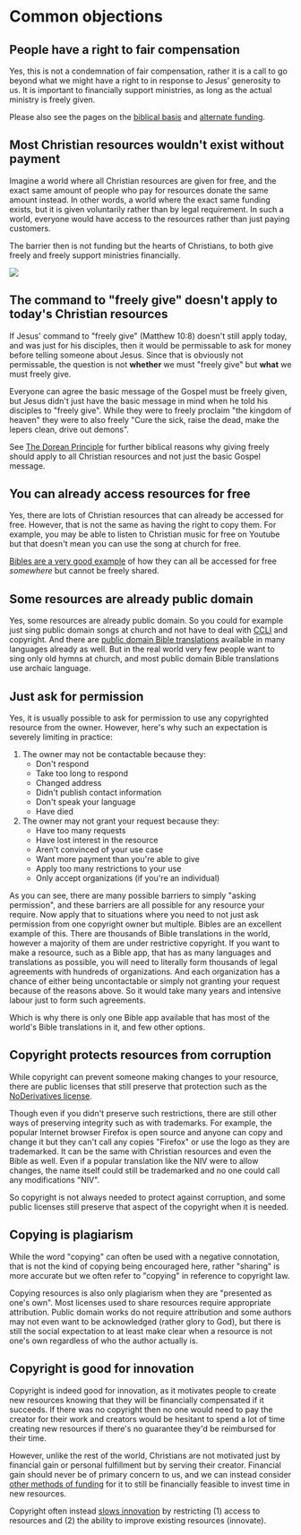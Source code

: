 
# Common objections

## People have a right to fair compensation
Yes, this is not a condemnation of fair compensation, rather it is a call to go beyond what we might have a right to in response to Jesus' generosity to us. It is important to financially support ministries, as long as the actual ministry is freely given.

Please also see the pages on the [biblical basis](/biblical/) and [alternate funding](/funding/).


## Most Christian resources wouldn't exist without payment
Imagine a world where all Christian resources are given for free, and the exact same amount of people who pay for resources donate the same amount instead. In other words, a world where the exact same funding exists, but it is given voluntarily rather than by legal requirement. In such a world, everyone would have access to the resources rather than just paying customers.

The barrier then is not funding but the hearts of Christians, to both give freely and freely support ministries financially.

<img src='@/_assets/ill_reach.svg'>


## The command to "freely give" doesn't apply to today's Christian resources
If Jesus' command to "freely give" (Matthew 10:8) doesn't still apply today, and was just for his disciples, then it would be permissable to ask for money before telling someone about Jesus. Since that is obviously not permissable, the question is not __whether__ we must "freely give" but __what__ we must freely give.

Everyone can agree the basic message of the Gospel must be freely given, but Jesus didn't just have the basic message in mind when he told his disciples to "freely give". While they were to freely proclaim "the kingdom of heaven" they were to also freely "Cure the sick, raise the dead, make the lepers clean, drive out demons".

See [The Dorean Principle](https://thedoreanprinciple.org/) for further biblical reasons why giving freely should apply to all Christian resources and not just the basic Gospel message.


## You can already access resources for free
Yes, there are lots of Christian resources that can already be accessed for free. However, that is not the same as having the right to copy them. For example, you may be able to listen to Christian music for free on Youtube but that doesn't mean you can use the song at church for free.

[Bibles are a very good example](/initiatives/bibles/) of how they can all be accessed for free _somewhere_ but cannot be freely shared.


## Some resources are already public domain
Yes, some resources are already public domain. So you could for example just sing public domain songs at church and not have to deal with [CCLI](https://ccli.com/) and copyright. And there are [public domain Bible translations](https://fetch.bible/content/bibles/) available in many languages already as well. But in the real world very few people want to sing only old hymns at church, and most public domain Bible translations use archaic language.


## Just ask for permission
Yes, it is usually possible to ask for permission to use any copyrighted resource from the owner. However, here's why such an expectation is severely limiting in practice:

 1. The owner may not be contactable because they:
    * Don't respond
    * Take too long to respond
    * Changed address
    * Didn't publish contact information
    * Don't speak your language
    * Have died
 1. The owner may not grant your request because they:
    * Have too many requests
    * Have lost interest in the resource
    * Aren't convinced of your use case
    * Want more payment than you're able to give
    * Apply too many restrictions to your use
    * Only accept organizations (if you're an individual)

As you can see, there are many possible barriers to simply "asking permission", and these barriers are all possible for any resource your require. Now apply that to situations where you need to not just ask permission from one copyright owner but multiple. Bibles are an excellent example of this. There are thousands of Bible translations in the world, however a majority of them are under restrictive copyright. If you want to make a resource, such as a Bible app, that has as many languages and translations as possible, you will need to literally form thousands of legal agreements with hundreds of organizations. And each organization has a chance of either being uncontactable or simply not granting your request because of the reasons above. So it would take many years and intensive labour just to form such agreements.

Which is why there is only one Bible app available that has most of the world's Bible translations in it, and few other options.



## Copyright protects resources from corruption
While copyright can prevent someone making changes to your resource, there are public licenses that still preserve that protection such as the [NoDerivatives license](https://creativecommons.org/licenses/by-nd/4.0/).

Though even if you didn't preserve such restrictions, there are still other ways of preserving integrity such as with trademarks. For example, the popular Internet browser Firefox is open source and anyone can copy and change it but they can't call any copies "Firefox" or use the logo as they are trademarked. It can be the same with Christian resources and even the Bible as well. Even if a popular translation like the NIV were to allow changes, the name itself could still be trademarked and no one could call any modifications "NIV".

So copyright is not always needed to protect against corruption, and some public licenses still preserve that aspect of the copyright when it is needed.


## Copying is plagiarism
While the word "copying" can often be used with a negative connotation, that is not the kind of copying being encouraged here, rather "sharing" is more accurate but we often refer to "copying" in reference to copyright law.

Copying resources is also only plagiarism when they are "presented as one's own". Most licenses used to share resources require appropriate attribution. Public domain works do not require attribution and some authors may not even want to be acknowledged (rather glory to God), but there is still the social expectation to at least make clear when a resource is not one's own regardless of who the author actually is.


## Copyright is good for innovation
Copyright is indeed good for innovation, as it motivates people to create new resources knowing that they will be financially compensated if it succeeds. If there was no copyright then no one would need to pay the creator for their work and creators would be hesitant to spend a lot of time creating new resources if there's no guarantee they'd be reimbursed for their time.

However, unlike the rest of the world, Christians are not motivated just by financial gain or personal fulfillment but by serving their creator. Financial gain should never be of primary concern to us, and we can instead consider [other methods of funding](/funding/) for it to still be financially feasible to invest time in new resources.

Copyright often instead [slows innovation](/importance/#slowing-innovation) by restricting (1) access to resources and (2) the ability to improve existing resources (innovate).
